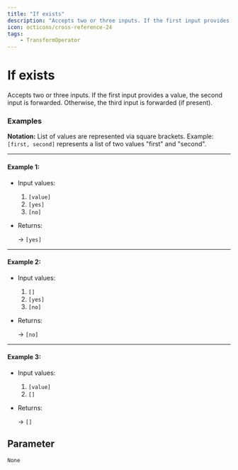 ```yaml
---
title: "If exists"
description: "Accepts two or three inputs. If the first input provides a value, the second input is forwarded. Otherwise, the third input is forwarded (if present)."
icon: octicons/cross-reference-24
tags: 
    - TransformOperator
---
```

# If exists
<!-- This file was generated - DO NOT CHANGE IT MANUALLY -->



Accepts two or three inputs. If the first input provides a value, the second input is forwarded. Otherwise, the third input is forwarded (if present).

### Examples

**Notation:** List of values are represented via square brackets. Example: `[first, second]` represents a list of two values "first" and "second".

---
#### Example 1:

* Input values:
  1. `[value]`
  2. `[yes]`
  3. `[no]`

* Returns:

  → `[yes]`


---
#### Example 2:

* Input values:
  1. `[]`
  2. `[yes]`
  3. `[no]`

* Returns:

  → `[no]`


---
#### Example 3:

* Input values:
  1. `[value]`
  2. `[]`

* Returns:

  → `[]`




## Parameter

`None`